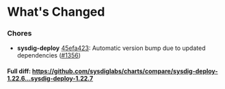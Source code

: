 # What's Changed

### Chores
- **sysdig-deploy** [45efa423](https://github.com/sysdiglabs/charts/commit/45efa42384d186ce8a3573699b63641e922a3d30): Automatic version bump due to updated dependencies ([#1356](https://github.com/sysdiglabs/charts/issues/1356))
#### Full diff: https://github.com/sysdiglabs/charts/compare/sysdig-deploy-1.22.6...sysdig-deploy-1.22.7

